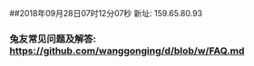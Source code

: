 ##2018年09月28日07时12分07秒 新址: 159.65.80.93
### 兔友常见问题及解答: https://github.com/wanggonging/d/blob/w/FAQ.md
